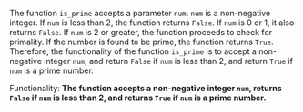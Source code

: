 The function `is_prime` accepts a parameter `num`. `num` is a non-negative integer. If `num` is less than 2, the function returns `False`. If `num` is 0 or 1, it also returns `False`. If `num` is 2 or greater, the function proceeds to check for primality. If the number is found to be prime, the function returns `True`. Therefore, the functionality of the function `is_prime` is to accept a non-negative integer `num`, and return `False` if `num` is less than 2, and return `True` if `num` is a prime number. 

Functionality: **The function accepts a non-negative integer `num`, returns `False` if `num` is less than 2, and returns `True` if `num` is a prime number.**